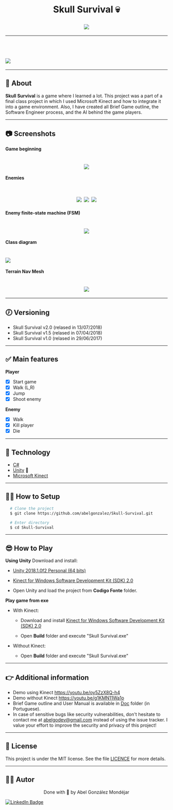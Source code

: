 <h1 align="center">
  <p>Skull Survival 💀</p>
  <img 
    src="./doc/game.jpg"
  />  
</h1>

---

<br>

<h1>
  <img 
    src="./doc/demo.gif"
  />
</h1>

---
## 🧾 About
**Skull Survival** is a game where I learned a lot. This project was a part of a final class project in which I used Microsoft Kinect and how to integrate it into a game environment. Also, I have created all Brief Game outline, the Software Engineer process, and the AI behind the game players.

---
## 📷 Screenshots
**Game beginning**
<h1 align="center">
  <img 
    src="./doc/home.png"
  />
</h1>

**Enemies**
<h1 align="center">
  <img 
    src="./doc/enemy1.jpg"
  />
  <img 
    src="./doc/enemy2.jpg"
  />
  <img 
    src="./doc/enemy3.jpg"
  />
</h1>

**Enemy finite-state machine (FSM)**
<h1 align="center">
  <img 
    src="./doc/mefEnemy.png"
  />
</h1>

**Class diagram**
<h1>
  <img 
    src="./doc/classDiagram.jpg"
  />
</h1>

**Terrain Nav Mesh**
<h1 align="center">
  <img 
    src="./doc/navMeshTerrain.png"
  />
</h1>

---
## 🕖 Versioning
- Skull Survival v2.0 (relased in 13/07/2018)
- Skull Survival v1.5 (relased in 07/04/2018)
- Skull Survival v1.0 (relased in 29/06/2017)

---
## ✅ Main features
**Player**
- [x] Start game
- [x] Walk (L,R)
- [x] Jump
- [x] Shoot enemy

**Enemy**
- [x] Walk
- [x] Kill player
- [x] Die

---
## 🔧 Technology

- [C#](https://www.w3schools.com/cs/index.php) 
- [Unity](https://unity.com/) 💚
- [Microsoft Kinect](http://www.kinect.com/)

---
## 👨‍💻 How to Setup

```bash
  # Clone the project
  $ git clone https://github.com/abelgonzalez/Skull-Survival.git
```
```bash
  # Enter directory
  $ cd Skull-Survival
```

---
## 😎 How to Play

**Using Unity**
Download and install:

 - [Unity 2018.1.0f2 Personal (64 bits)](https://unity3d.com/pt/unity/whats-new/unity-2018.1.0)

 - [Kinect for Windows Software Development Kit (SDK) 2.0](https://www.microsoft.com/en-us/download/details.aspx?id=44561)

- Open Unity and load the project from **Codigo Fonte** folder.

**Play game from exe**
* With Kinect:
  - Download and install [Kinect for Windows Software Development Kit (SDK) 2.0](https://www.microsoft.com/en-us/download/details.aspx?id=44561)

  - Open **Build** folder and execute "Skull Survival.exe"

* Without Kinect: 
  - Open **Build** folder and execute "Skull Survival.exe"

---
## 👉 Additional information
* Demo using Kinect https://youtu.be/oy5ZzX8Q-h4
* Demo without Kinect https://youtu.be/g1KMN11Wa1o
* Brief Game outline and User Manual is available in [Doc](https://github.com/abelgonzalez/Skull-Survival/tree/main/doc) folder (in Portuguese).
* In case of sensitive bugs like security vulnerabilities, don't hesitate to contact me at abelgodev@gmail.com instead of using the issue tracker. I value your effort to improve the security and privacy of this project!

---
## 📝 License

This project is under the MIT license. See the file <a href="https://github.com/abelgonzalez/Skull-Survival/LICENSE">LICENCE</a> for more details.

---
## 🧑‍💻 Autor
<p align="center">Done with 💙 by Abel González Mondéjar</p>


[![LinkedIn Badge](https://img.shields.io/badge/-Abel_González_Mondéjar-blue?style=flat-square&logo=Linkedin&logoColor=white&link=https://www.linkedin.com/in/abelgonzalezmondejar/)](https://www.linkedin.com/in/abelgonzalezmondejar/)
